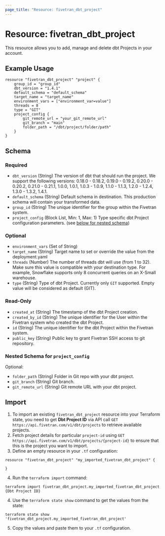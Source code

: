 ```yaml
---
page_title: "Resource: fivetran_dbt_project"
---
```


# Resource: fivetran_dbt_project

This resource allows you to add, manage and delete dbt Projects in your account. 

## Example Usage

```hcl
resource "fivetran_dbt_project" "project" {
    group_id = "group_id"
    dbt_version = "1.4.1"
    default_schema = "default_schema"
    target_name = "target_name"
    environment_vars = ["environment_var=value"]
    threads = 8
    type = "GIT"
    project_config {
        git_remote_url = "your_git_remote_url"
        git_branch = "main"
        folder_path = "/dbt/project/folder/path"
    }
}
```

<!-- schema generated by tfplugindocs -->
## Schema

### Required

- `dbt_version` (String) The version of dbt that should run the project. We support the following versions: 0.18.0 - 0.18.2, 0.19.0 - 0.19.2, 0.20.0 - 0.20.2, 0.21.0 - 0.21.1, 1.0.0, 1.0.1, 1.0.3 - 1.0.9, 1.1.0 - 1.1.3, 1.2.0 - 1.2.4, 1.3.0 - 1.3.2, 1.4.1.
- `default_schema` (String) Default schema in destination. This production schema will contain your transformed data.
- `group_id` (String) The unique identifier for the group within the Fivetran system.
- `project_config` (Block List, Min: 1, Max: 1) Type specific dbt Project configuration parameters. (see [below for nested schema](#nestedblock--project_config))

### Optional

- `environment_vars` (Set of String)
- `target_name` (String) Target name to set or override the value from the deployment.yaml
- `threads` (Number) The number of threads dbt will use (from 1 to 32). Make sure this value is compatible with your destination type. For example, Snowflake supports only 8 concurrent queries on an X-Small warehouse.
- `type` (String) Type of dbt Project. Currently only `GIT` supported. Empty value will be considered as default (GIT).

### Read-Only

- `created_at` (String) The timestamp of the dbt Project creation.
- `created_by_id` (String) The unique identifier for the User within the Fivetran system who created the dbt Project.
- `id` (String) The unique identifier for the dbt Project within the Fivetran system.
- `public_key` (String) Public key to grant Fivetran SSH access to git repository.

<a id="nestedblock--project_config"></a>
### Nested Schema for `project_config`

Optional:

- `folder_path` (String) Folder in Git repo with your dbt project.
- `git_branch` (String) Git branch.
- `git_remote_url` (String) Git remote URL with your dbt project.

## Import

1. To import an existing `fivetran_dbt_project` resource into your Terraform state, you need to get **Dbt Project ID** via API call `GET https://api.fivetran.com/v1/dbt/projects` to retrieve available projects.
2. Fetch project details for particular `project-id` using `GET https://api.fivetran.com/v1/dbt/projects/{project-id}` to ensure that this is the project you want to import.
3. Define an empty resource in your `.tf` configuration:

```hcl
resource "fivetran_dbt_project" "my_imported_fivetran_dbt_project" {

}
```

4. Run the `terraform import` command:

```
terraform import fivetran_dbt_project.my_imported_fivetran_dbt_project {Dbt Project ID}
```

4. Use the `terraform state show` command to get the values from the state:

```
terraform state show 'fivetran_dbt_project.my_imported_fivetran_dbt_project'
```

5. Copy the values and paste them to your `.tf` configuration.